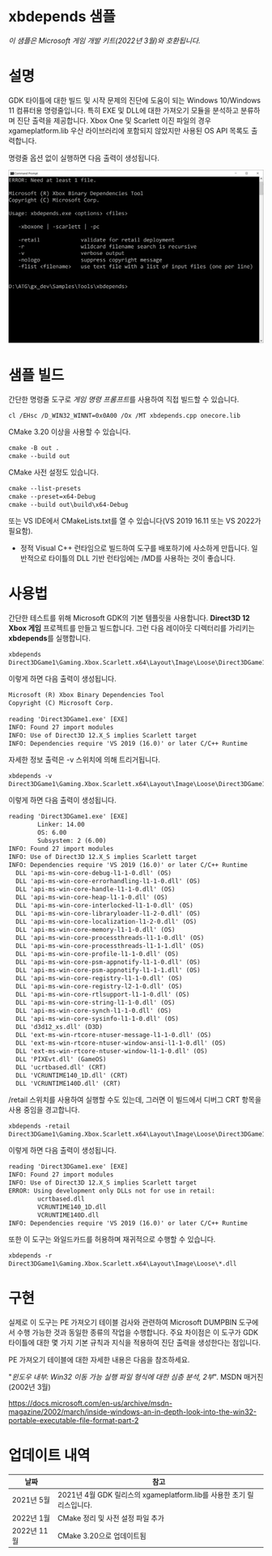 # xbdepends 샘플

*이 샘플은 Microsoft 게임 개발 키트(2022년 3월)와 호환됩니다.*

# 설명

GDK 타이틀에 대한 빌드 및 시작 문제의 진단에 도움이 되는 Windows 10/Windows 11 컴퓨터용 명령줄입니다. 특히 EXE 및 DLL에 대한 가져오기 모듈을 분석하고 분류하며 진단 출력을 제공합니다. Xbox One 및 Scarlett 이진 파일의 경우 xgameplatform.lib 우산 라이브러리에 포함되지 않았지만 사용된 OS API 목록도 출력합니다.

명령줄 옵션 없이 실행하면 다음 출력이 생성됩니다.

![자동으로 생성된 텍스트 설명](./media/image1.png)

# 샘플 빌드

간단한 명령줄 도구로 *게임 명령 프롬프트*를 사용하여 직접 빌드할 수 있습니다.

```
cl /EHsc /D_WIN32_WINNT=0x0A00 /Ox /MT xbdepends.cpp onecore.lib
```


CMake 3.20 이상을 사용할 수 있습니다.

```
cmake -B out .
cmake --build out
```


CMake 사전 설정도 있습니다.

```
cmake --list-presets
cmake --preset=x64-Debug
cmake --build out\build\x64-Debug
```


또는 VS IDE에서 CMakeLists.txt를 열 수 있습니다(VS 2019 16.11 또는 VS 2022가 필요함).

- 정적 Visual C++ 런타임으로 빌드하여 도구를 배포하기에 사소하게 만듭니다. 일반적으로 타이틀의 DLL 기반 런타임에는 /MD를 사용하는 것이 좋습니다.

# 사용법

간단한 테스트를 위해 Microsoft GDK의 기본 템플릿을 사용합니다. **Direct3D 12 Xbox 게임** 프로젝트를 만들고 빌드합니다. 그런 다음 레이아웃 디렉터리를 가리키는 **xbdepends**를 실행합니다.

```
xbdepends Direct3DGame1\Gaming.Xbox.Scarlett.x64\Layout\Image\Loose\Direct3DGame1.exe
```


이렇게 하면 다음 출력이 생성됩니다.

```
Microsoft (R) Xbox Binary Dependencies Tool
Copyright (C) Microsoft Corp.

reading 'Direct3DGame1.exe' [EXE]
INFO: Found 27 import modules
INFO: Use of Direct3D 12.X_S implies Scarlett target
INFO: Dependencies require 'VS 2019 (16.0)' or later C/C++ Runtime
```


자세한 정보 출력은 -v 스위치에 의해 트리거됩니다.

```
xbdepends -v Direct3DGame1\Gaming.Xbox.Scarlett.x64\Layout\Image\Loose\Direct3DGame1.exe
```


이렇게 하면 다음 출력이 생성됩니다.

```
reading 'Direct3DGame1.exe' [EXE]
        Linker: 14.00
        OS: 6.00
        Subsystem: 2 (6.00)
INFO: Found 27 import modules
INFO: Use of Direct3D 12.X_S implies Scarlett target
INFO: Dependencies require 'VS 2019 (16.0)' or later C/C++ Runtime
  DLL 'api-ms-win-core-debug-l1-1-0.dll' (OS)
  DLL 'api-ms-win-core-errorhandling-l1-1-0.dll' (OS)
  DLL 'api-ms-win-core-handle-l1-1-0.dll' (OS)
  DLL 'api-ms-win-core-heap-l1-1-0.dll' (OS)
  DLL 'api-ms-win-core-interlocked-l1-1-0.dll' (OS)
  DLL 'api-ms-win-core-libraryloader-l1-2-0.dll' (OS)
  DLL 'api-ms-win-core-localization-l1-2-0.dll' (OS)
  DLL 'api-ms-win-core-memory-l1-1-0.dll' (OS)
  DLL 'api-ms-win-core-processthreads-l1-1-0.dll' (OS)
  DLL 'api-ms-win-core-processthreads-l1-1-1.dll' (OS)
  DLL 'api-ms-win-core-profile-l1-1-0.dll' (OS)
  DLL 'api-ms-win-core-psm-appnotify-l1-1-0.dll' (OS)
  DLL 'api-ms-win-core-psm-appnotify-l1-1-1.dll' (OS)
  DLL 'api-ms-win-core-registry-l1-1-0.dll' (OS)
  DLL 'api-ms-win-core-registry-l2-1-0.dll' (OS)
  DLL 'api-ms-win-core-rtlsupport-l1-1-0.dll' (OS)
  DLL 'api-ms-win-core-string-l1-1-0.dll' (OS)
  DLL 'api-ms-win-core-synch-l1-1-0.dll' (OS)
  DLL 'api-ms-win-core-sysinfo-l1-1-0.dll' (OS)
  DLL 'd3d12_xs.dll' (D3D)
  DLL 'ext-ms-win-rtcore-ntuser-message-l1-1-0.dll' (OS)
  DLL 'ext-ms-win-rtcore-ntuser-window-ansi-l1-1-0.dll' (OS)
  DLL 'ext-ms-win-rtcore-ntuser-window-l1-1-0.dll' (OS)
  DLL 'PIXEvt.dll' (GameOS)
  DLL 'ucrtbased.dll' (CRT)
  DLL 'VCRUNTIME140_1D.dll' (CRT)
  DLL 'VCRUNTIME140D.dll' (CRT)
```


/retail 스위치를 사용하여 실행할 수도 있는데, 그러면 이 빌드에서 디버그 CRT 항목을 사용 중임을 경고합니다.

```
xbdepends -retail Direct3DGame1\Gaming.Xbox.Scarlett.x64\Layout\Image\Loose\Direct3DGame1.exe
```


이렇게 하면 다음 출력이 생성됩니다.

```
reading 'Direct3DGame1.exe' [EXE]
INFO: Found 27 import modules
INFO: Use of Direct3D 12.X_S implies Scarlett target
ERROR: Using development only DLLs not for use in retail:
        ucrtbased.dll
        VCRUNTIME140_1D.dll
        VCRUNTIME140D.dll
INFO: Dependencies require 'VS 2019 (16.0)' or later C/C++ Runtime
```


또한 이 도구는 와일드카드를 허용하며 재귀적으로 수행할 수 있습니다.

```
xbdepends -r Direct3DGame1\Gaming.Xbox.Scarlett.x64\Layout\Image\Loose\*.dll
```


# 구현

실제로 이 도구는 PE 가져오기 테이블 검사와 관련하여 Microsoft DUMPBIN 도구에서 수행 가능한 것과 동일한 종류의 작업을 수행합니다. 주요 차이점은 이 도구가 GDK 타이틀에 대한 몇 가지 기본 규칙과 지식을 적용하여 진단 출력을 생성한다는 점입니다.

PE 가져오기 테이블에 대한 자세한 내용은 다음을 참조하세요.

"*윈도우 내부: Win32 이동 가능 실행 파일 형식에 대한 심층 분석, 2부*". MSDN 매거진(2002년 3월)

<https://docs.microsoft.com/en-us/archive/msdn-magazine/2002/march/inside-windows-an-in-depth-look-into-the-win32-portable-executable-file-format-part-2>

# 업데이트 내역

| 날짜 | 참고 |
|---|---|
| 2021년 5월 | 2021년 4월 GDK 릴리스의 xgameplatform.lib를 사용한 초기 릴리스입니다. |
| 2022년 1월 | CMake 정리 및 사전 설정 파일 추가 |
| 2022년 11월 | CMake 3.20으로 업데이트됨 |


